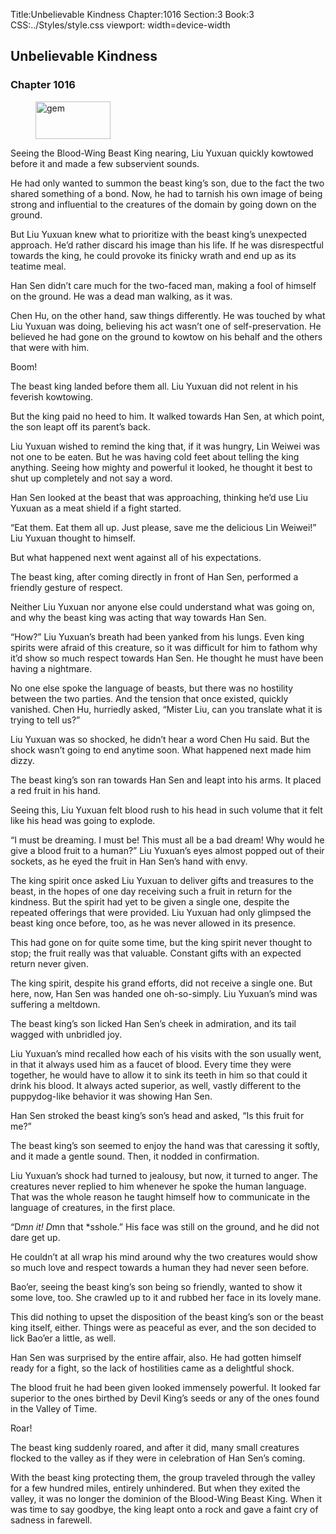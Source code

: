 Title:Unbelievable Kindness 
Chapter:1016 
Section:3 
Book:3 
CSS:../Styles/style.css 
viewport: width=device-width
  
## Unbelievable Kindness
### Chapter 1016 
<figure>
	<img src="../Images/gem.gif" alt="gem" id="gem" width="120" height="60" />
</figure>
  

  
  Seeing the Blood-Wing Beast King nearing, Liu Yuxuan quickly kowtowed before it and made a few subservient sounds.

He had only wanted to summon the beast king’s son, due to the fact the two shared something of a bond. Now, he had to tarnish his own image of being strong and influential to the creatures of the domain by going down on the ground.

But Liu Yuxuan knew what to prioritize with the beast king’s unexpected approach. He’d rather discard his image than his life. If he was disrespectful towards the king, he could provoke its finicky wrath and end up as its teatime meal.

Han Sen didn’t care much for the two-faced man, making a fool of himself on the ground. He was a dead man walking, as it was.

Chen Hu, on the other hand, saw things differently. He was touched by what Liu Yuxuan was doing, believing his act wasn’t one of self-preservation. He believed he had gone on the ground to kowtow on his behalf and the others that were with him.

Boom!

The beast king landed before them all. Liu Yuxuan did not relent in his feverish kowtowing.

But the king paid no heed to him. It walked towards Han Sen, at which point, the son leapt off its parent’s back.

Liu Yuxuan wished to remind the king that, if it was hungry, Lin Weiwei was not one to be eaten. But he was having cold feet about telling the king anything. Seeing how mighty and powerful it looked, he thought it best to shut up completely and not say a word.

Han Sen looked at the beast that was approaching, thinking he’d use Liu Yuxuan as a meat shield if a fight started.

“Eat them. Eat them all up. Just please, save me the delicious Lin Weiwei!” Liu Yuxuan thought to himself.

But what happened next went against all of his expectations.

The beast king, after coming directly in front of Han Sen, performed a friendly gesture of respect.

Neither Liu Yuxuan nor anyone else could understand what was going on, and why the beast king was acting that way towards Han Sen.

“How?” Liu Yuxuan’s breath had been yanked from his lungs. Even king spirits were afraid of this creature, so it was difficult for him to fathom why it’d show so much respect towards Han Sen. He thought he must have been having a nightmare.

No one else spoke the language of beasts, but there was no hostility between the two parties. And the tension that once existed, quickly vanished. Chen Hu, hurriedly asked, “Mister Liu, can you translate what it is trying to tell us?”

Liu Yuxuan was so shocked, he didn’t hear a word Chen Hu said. But the shock wasn’t going to end anytime soon. What happened next made him dizzy.

The beast king’s son ran towards Han Sen and leapt into his arms. It placed a red fruit in his hand.

Seeing this, Liu Yuxuan felt blood rush to his head in such volume that it felt like his head was going to explode.

“I must be dreaming. I must be! This must all be a bad dream! Why would he give a blood fruit to a human?” Liu Yuxuan’s eyes almost popped out of their sockets, as he eyed the fruit in Han Sen’s hand with envy.

The king spirit once asked Liu Yuxuan to deliver gifts and treasures to the beast, in the hopes of one day receiving such a fruit in return for the kindness. But the spirit had yet to be given a single one, despite the repeated offerings that were provided. Liu Yuxuan had only glimpsed the beast king once before, too, as he was never allowed in its presence.

This had gone on for quite some time, but the king spirit never thought to stop; the fruit really was that valuable. Constant gifts with an expected return never given.

The king spirit, despite his grand efforts, did not receive a single one. But here, now, Han Sen was handed one oh-so-simply. Liu Yuxuan’s mind was suffering a meltdown.

The beast king’s son licked Han Sen’s cheek in admiration, and its tail wagged with unbridled joy.

Liu Yuxuan’s mind recalled how each of his visits with the son usually went, in that it always used him as a faucet of blood. Every time they were together, he would have to allow it to sink its teeth in him so that could it drink his blood. It always acted superior, as well, vastly different to the puppydog-like behavior it was showing Han Sen.

Han Sen stroked the beast king’s son’s head and asked, “Is this fruit for me?”

The beast king’s son seemed to enjoy the hand was that caressing it softly, and it made a gentle sound. Then, it nodded in confirmation.

Liu Yuxuan’s shock had turned to jealousy, but now, it turned to anger. The creatures never replied to him whenever he spoke the human language. That was the whole reason he taught himself how to communicate in the language of creatures, in the first place.

“D*mn it! D*mn that *sshole.” His face was still on the ground, and he did not dare get up.

He couldn’t at all wrap his mind around why the two creatures would show so much love and respect towards a human they had never seen before.

Bao’er, seeing the beast king’s son being so friendly, wanted to show it some love, too. She crawled up to it and rubbed her face in its lovely mane.

This did nothing to upset the disposition of the beast king’s son or the beast king itself, either. Things were as peaceful as ever, and the son decided to lick Bao’er a little, as well.

Han Sen was surprised by the entire affair, also. He had gotten himself ready for a fight, so the lack of hostilities came as a delightful shock.

The blood fruit he had been given looked immensely powerful. It looked far superior to the ones birthed by Devil King’s seeds or any of the ones found in the Valley of Time.

Roar!

The beast king suddenly roared, and after it did, many small creatures flocked to the valley as if they were in celebration of Han Sen’s coming.

With the beast king protecting them, the group traveled through the valley for a few hundred miles, entirely unhindered. But when they exited the valley, it was no longer the dominion of the Blood-Wing Beast King. When it was time to say goodbye, the king leapt onto a rock and gave a faint cry of sadness in farewell.
